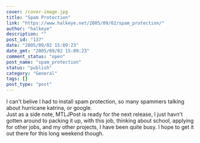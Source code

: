 ```yaml
---
cover: /cover-image.jpg
title: "Spam Protection"
link: "https://www.halkeye.net/2005/09/02/spam_protection/"
author: "halkeye"
description: ""
post_id: "137"
date: "2005/09/02 15:09:23"
date_gmt: "2005/09/02 15:09:23"
comment_status: "open"
post_name: "spam_protection"
status: "publish"
category: "General"
tags: []
post_type: "post"
---
```


I can't belive I had to install spam protection, so many spammers talking about hurricane katrina, or google.   
Just as a side note, MTLJPost is ready for the next release, I just havn't gotten around to packing it up, with this job, thinking about school, applying for other jobs, and my other projects, I have been quite busy. I hope to get it out there for this long weekend though.